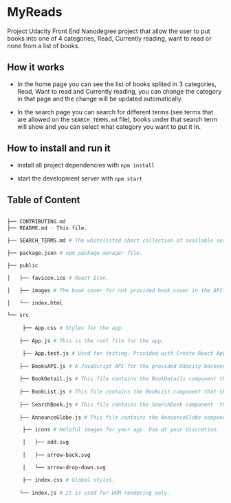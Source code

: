 ﻿# MyReads 
Project
Udacity Front End Nanodegree project that allow the user to put books into one of 4 categories, Read, Currently reading, want to read or none from a list of books.



## How it works
- In the home page you can see the list of books splited in 3 categories, Read, Want to read and Currently reading, you can change the category in that page and the change will be updated automatically.

- In the search page you can search for different terms (see terms that are allowed on the `SEARCH_TERMS.md` file), books under that search term will show and you can select what category you want to put it in.


## How to install and run it

- install all project dependencies with `npm install`

- start the development server with `npm start`



## Table of Content

```bash

├── CONTRIBUTING.md
├── README.md - This file.

├── SEARCH_TERMS.md # The whitelisted short collection of available search terms for you to use with your app.

├── package.json # npm package manager file. 

├── public

│   ├── favicon.ico # React Icon.

│   ├── images # The book cover for not provided book cover in the API

│   └── index.html

└── src
    
     ├── App.css # Styles for the app.
 
    ├── App.js # This is the root file for the app.

     ├── App.test.js # Used for testing. Provided with Create React App.
 
    ├── BooksAPI.js # A JavaScript API for the provided Udacity backend.
 
    ├── BookDetail.js # This file contains the BookDetails component that show details for individual book.
 
    ├── BookList.js # This file contains the BookList component that show list of books split in categories.
 
    ├── SearchBook.js # This file contains the SearchBook component  that show books on the search page accord to the list od terms listed on SEARCH_TERMS.md file.
 
    ├── AnnounceGlobe.js # This file contains the AnnounceGlobe component that shows everytime a book change it shalf state.

     ├── icons # Helpful images for your app. Use at your discretion.

     │   ├── add.svg
    
     │   ├── arrow-back.svg

     │   └── arrow-drop-down.svg

     ├── index.css # Global styles.
 
    └── index.js # it is used for DOM rendering only. 

```
